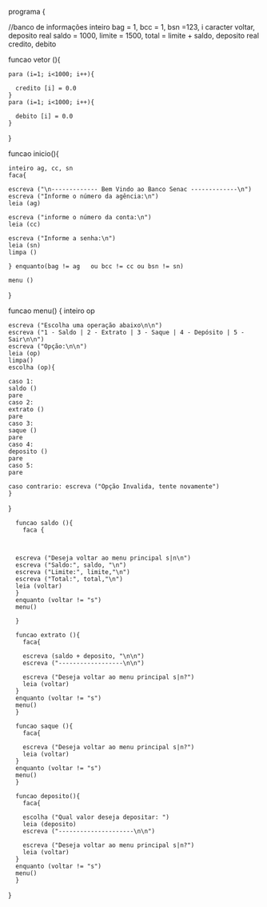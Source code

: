 programa {

  //banco de informações
  inteiro bag = 1, bcc = 1, bsn =123, i
  caracter voltar, deposito
  real saldo = 1000, limite = 1500, total = limite + saldo, deposito
  real credito, debito

  funcao vetor (){

    para (i=1; i<1000; i++){

      credito [i] = 0.0
    }
    para (i=1; i<1000; i++){

      debito [i] = 0.0
    }

  }

  funcao inicio(){

    inteiro ag, cc, sn
    faca{

    escreva ("\n------------- Bem Vindo ao Banco Senac -------------\n")
    escreva ("Informe o número da agência:\n")
    leia (ag)

    escreva ("informe o número da conta:\n")
    leia (cc)

    escreva ("Informe a senha:\n")
    leia (sn)
    limpa ()

    } enquanto(bag != ag   ou bcc != cc ou bsn != sn)

    menu ()

  }
  
  funcao menu() {
    inteiro op


    escreva ("Escolha uma operação abaixo\n\n")
    escreva ("1 - Saldo | 2 - Extrato | 3 - Saque | 4 - Depósito | 5 - Sair\n\n")
    escreva ("Opção:\n\n")
    leia (op)
    limpa()
    escolha (op){

    caso 1:
    saldo ()
    pare
    caso 2:
    extrato ()
    pare 
    caso 3:
    saque ()
    pare 
    caso 4:
    deposito ()
    pare
    caso 5:
    pare 

    caso contrario: escreva ("Opção Invalida, tente novamente")
    }

  }

      funcao saldo (){
        faca {

          

      escreva ("Deseja voltar ao menu principal s|n\n")
      escreva ("Saldo:", saldo, "\n")
      escreva ("Limite:", limite,"\n")
      escreva ("Total:", total,"\n")
      leia (voltar)
      }
      enquanto (voltar != "s")
      menu()

      }
      
      funcao extrato (){
        faca{

        escreva (saldo + deposito, "\n\n")
        escreva ("------------------\n\n")

        escreva ("Deseja voltar ao menu principal s|n?")
        leia (voltar)
      }
      enquanto (voltar != "s")
      menu()
      }

      funcao saque (){
        faca{

        escreva ("Deseja voltar ao menu principal s|n?")
        leia (voltar)
      }
      enquanto (voltar != "s")
      menu()
      }

      funcao deposito(){
        faca{

        escolha ("Qual valor deseja depositar: ")
        leia (deposito)
        escreva ("---------------------\n\n")

        escreva ("Deseja voltar ao menu principal s|n?")
        leia (voltar)
      }
      enquanto (voltar != "s")
      menu()
      }
}


